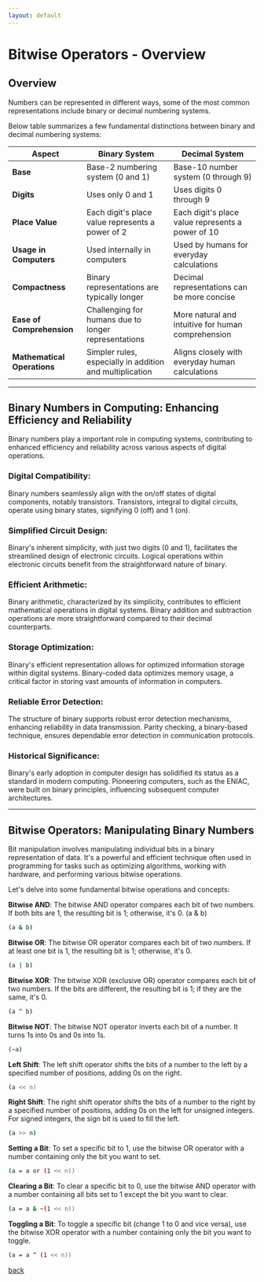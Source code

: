 ```yaml
---
layout: default
---
```


# Bitwise Operators - Overview

## Overview

Numbers can be represented in different ways, some of the most common representations include binary or decimal numbering systems.

Below table summarizes a few fundamental distinctions between binary and decimal numbering systems:

| Aspect                   | Binary System                                      | Decimal System                                      |
|--------------------------|----------------------------------------------------|----------------------------------------------------|
| **Base**                 | Base-2 numbering system (0 and 1)                 | Base-10 number system (0 through 9)                |
| **Digits**               | Uses only 0 and 1                                  | Uses digits 0 through 9                            |
| **Place Value**          | Each digit's place value represents a power of 2  | Each digit's place value represents a power of 10 |
| **Usage in Computers**   | Used internally in computers                      | Used by humans for everyday calculations           |
| **Compactness**          | Binary representations are typically longer       | Decimal representations can be more concise        |
| **Ease of Comprehension**| Challenging for humans due to longer representations| More natural and intuitive for human comprehension|
| **Mathematical Operations** | Simpler rules, especially in addition and multiplication | Aligns closely with everyday human calculations   |


----

## Binary Numbers in Computing: Enhancing Efficiency and Reliability

Binary numbers play a important role in computing systems, contributing to enhanced efficiency and reliability across various aspects of digital operations.

### Digital Compatibility:

Binary numbers seamlessly align with the on/off states of digital components, notably transistors. Transistors, integral to digital circuits, operate using binary states, signifying 0 (off) and 1 (on).

### Simplified Circuit Design:

Binary's inherent simplicity, with just two digits (0 and 1), facilitates the streamlined design of electronic circuits. Logical operations within electronic circuits benefit from the straightforward nature of binary.

### Efficient Arithmetic:

Binary arithmetic, characterized by its simplicity, contributes to efficient mathematical operations in digital systems. Binary addition and subtraction operations are more straightforward compared to their decimal counterparts.

### Storage Optimization:

Binary's efficient representation allows for optimized information storage within digital systems. Binary-coded data optimizes memory usage, a critical factor in storing vast amounts of information in computers.

### Reliable Error Detection:

The structure of binary supports robust error detection mechanisms, enhancing reliability in data transmission. Parity checking, a binary-based technique, ensures dependable error detection in communication protocols.

### Historical Significance:

Binary's early adoption in computer design has solidified its status as a standard in modern computing. Pioneering computers, such as the ENIAC, were built on binary principles, influencing subsequent computer architectures.

-----

## Bitwise Operators: Manipulating Binary Numbers


Bit manipulation involves manipulating individual bits in a binary representation of data. It's a powerful and efficient technique often used in programming for tasks such as optimizing algorithms, working with hardware, and performing various bitwise operations.

Let's delve into some fundamental bitwise operations and concepts:

**Bitwise AND**: The bitwise AND operator compares each bit of two numbers. If both bits are 1, the resulting bit is 1; otherwise, it's 0.  (a & b)
```bash
(a & b)
```

**Bitwise OR**: The bitwise OR operator compares each bit of two numbers. If at least one bit is 1, the resulting bit is 1; otherwise, it's 0.  
```bash
(a | b)
```

**Bitwise XOR**: The bitwise XOR (exclusive OR) operator compares each bit of two numbers. If the bits are different, the resulting bit is 1; if they are the same, it's 0.
```bash
(a ^ b)
```

**Bitwise NOT**: The bitwise NOT operator inverts each bit of a number. It turns 1s into 0s and 0s into 1s.
```bash
(~a)
```

**Left Shift**: The left shift operator shifts the bits of a number to the left by a specified number of positions, adding 0s on the right.
```bash
(a << n)
```

**Right Shift**: The right shift operator shifts the bits of a number to the right by a specified number of positions, adding 0s on the left for unsigned integers. For signed integers, the sign bit is used to fill the left. 
```bash
(a >> n)
```

**Setting a Bit**: To set a specific bit to 1, use the bitwise OR operator with a number containing only the bit you want to set. 
```bash
(a = a or (1 << n))
```

**Clearing a Bit**: To clear a specific bit to 0, use the bitwise AND operator with a number containing all bits set to 1 except the bit you want to clear. 
```bash
(a = a & ~(1 << n))
```

**Toggling a Bit**: To toggle a specific bit (change 1 to 0 and vice versa), use the bitwise XOR operator with a number containing only the bit you want to toggle.
```bash
(a = a ^ (1 << n))
```

[back](./)
